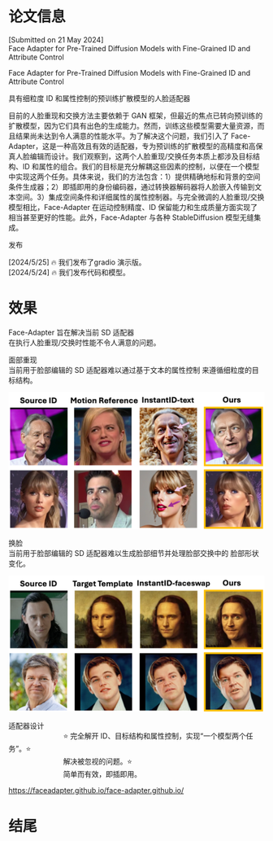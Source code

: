 # 论文信息
[Submitted on 21 May 2024]     
Face Adapter for Pre-Trained Diffusion Models with Fine-Grained ID and Attribute Control

Face Adapter for Pre-Trained Diffusion Models with Fine-Grained ID and Attribute Control

具有细粒度 ID 和属性控制的预训练扩散模型的人脸适配器

目前的人脸重现和交换方法主要依赖于 GAN 框架，但最近的焦点已转向预训练的扩散模型，因为它们具有出色的生成能力。然而，训练这些模型需要大量资源，而且结果尚未达到令人满意的性能水平。为了解决这个问题，我们引入了 Face-Adapter，这是一种高效且有效的适配器，专为预训练的扩散模型的高精度和高保真人脸编辑而设计。我们观察到，这两个人脸重现/交换任务本质上都涉及目标结构、ID 和属性的组合。我们的目标是充分解耦这些因素的控制，以便在一个模型中实现这两个任务。具体来说，我们的方法包含：1）提供精确地标和背景的空间条件生成器；2）即插即用的身份编码器，通过转换器解码器将人脸嵌入传输到文本空间。3）集成空间条件和详细属性的属性控制器。与完全微调的人脸重现/交换模型相比，Face-Adapter 在运动控制精度、ID 保留能力和生成质量方面实现了相当甚至更好的性能。此外，Face-Adapter 与各种 StableDiffusion 模型无缝集成。

发布

[2024/5/25] 🔥 我们发布了gradio 演示版。     
[2024/5/24] 🔥 我们发布代码和模型。

# 效果
Face-Adapter 旨在解决当前 SD 适配器     
在执行人脸重现/交换时性能不令人满意的问题。

面部重现    
当前用于脸部编辑的 SD 适配器难以通过基于文本的属性控制 来遵循细粒度的目标结构。


![alt text](assets/FaceAdapter/image.png)



换脸    
当前用于脸部编辑的 SD 适配器难以生成脸部细节并处理脸部交换中的 脸部形状变化。

![alt text](assets/FaceAdapter/image-1.png)


适配器设计    
            ⭐ 完全解开 ID、目标结构和属性控制，实现“一个模型两个任务”。⭐    
            解决被忽视的问题。⭐   
            简单而有效，即插即用。


https://faceadapter.github.io/face-adapter.github.io/











# 结尾 